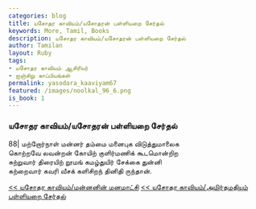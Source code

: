 ```yaml
---  
categories: blog  
title: யசோதர காவியம்/யசோதரன் பள்ளியறை சேர்தல்
keywords: More, Tamil, Books  
description: யசோதர காவியம்/யசோதரன் பள்ளியறை சேர்தல்
author: Tamilan  
layout: Ruby  
tags:     
- யசோதர காவியம் ஆசிரியர்
- ஐஞ்சிறு காப்பியங்கள்
permalink: yasodara_kaaviyam67  
featured: /images/noolkal_96_6.png  
is_book: 1
---  
```



### யசோதர காவியம்/யசோதரன் பள்ளியறை சேர்தல்

88| மற்றோர்நாள் மன்னர் தம்மை மனைபுக விடுத்துமாலைக  
கொற்றவே லவன்றன் கோயிற் குளிர்மணிக் கூடமொன்றிற  
சுற்றுவார் திரையிற் றூமங் கமழ்துயிர் சேக்கை துன்னி  
கற்றைவார் கவரி வீசக் களிசிறந் தினிதி ருந்தான்.

[<< யசோதர காவியம்/மன்னனின் மனமாட்சி](yasodara_kaaviyam66) [<< யசோதர காவியம்/அமிர்தமதியும் பள்ளியறை சேர்தல்](yasodara_kaaviyam68)



